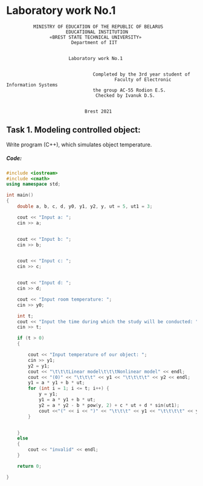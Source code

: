 # Laboratory work No.1              
              MINISTRY OF EDUCATION OF THE REPUBLIC OF BELARUS
                          EDUCATIONAL INSTITUTION 
                    «BREST STATE TECHNICAL UNIVERSITY»        
                            Department of IIT


                           Laboratory work No.1 


                                    Completed by the 3rd year student of 
                                            Faculty of Electronic Information Systems
                                    the group AC-55 Rodion E.S.
                                     Checked by Ivanuk D.S.


                                 Brest 2021

## Task 1. Modeling controlled object: 
Write program (C++), which simulates object temperature.

##### Code:
```C++
#include <iostream>
#include <cmath>
using namespace std;

int main()
{
	double a, b, c, d, y0, y1, y2, y, ut = 5, ut1 = 3;

	cout << "Input a: ";
	cin >> a;


	cout << "Input b: ";
	cin >> b;


	cout << "Input c: ";
	cin >> c;


	cout << "Input d: ";
	cin >> d;

	cout << "Input room temperature: ";
	cin >> y0;

	int t;
	cout << "Input the time during which the study will be conducted: ";
	cin >> t;

	if (t > 0)
	{

		cout << "Input temperature of our object: ";
		cin >> y1;
		y2 = y1;
		cout << "\t\t\tLinear model\t\t\tNonlinear model" << endl;
		cout << "(0)" << "\t\t\t" << y1 << "\t\t\t\t" << y2 << endl;
		y1 = a * y1 + b * ut;
		for (int i = 1; i <= t; i++) {
			y = y1;
			y1 = a * y1 + b * ut;
			y2 = a * y2 - b * pow(y, 2) + c * ut + d * sin(ut1);
			cout <<"(" << i << ")" << "\t\t\t" << y1 << "\t\t\t\t" << y2 << endl;
		}


	}
	else
	{
		cout << "invalid" << endl;
	}

	return 0;

}
```                            
